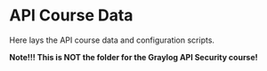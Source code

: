 # API Course Data
Here lays the API course data and configuration scripts.

**Note!!! This is NOT the folder for the Graylog API Security course!**